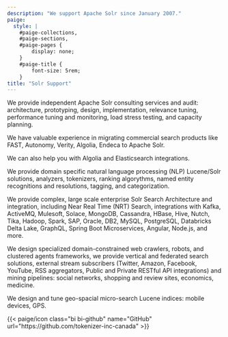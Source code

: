 ```yaml
---
description: "We support Apache Solr since January 2007."
paige:
  style: |
    #paige-collections,
    #paige-sections,
    #paige-pages {
        display: none;
    }
    #paige-title {
        font-size: 5rem;
    }
title: "Solr Support"
---
```




<div class="container-fluid">
    <div class="justify-content-center row">
        <div class="col col-auto col-lg-7 px-0">
            <p class="lead text-center">We provide independent Apache Solr consulting services and audit: architecture, prototyping, design, implementation, relevance tuning, performance tuning and monitoring, load stress testing, and capacity planning.</p>            
            <p class="lead text-center">We have valuable experience in migrating commercial search products like FAST, Autonomy, Verity, Algolia, Endeca to Apache Solr.</p>
            <p class="lead text-center">We can also help you with Algolia and Elasticsearch integrations.</p>
            <p class="lead text-center">We provide domain specific natural language processing (NLP) Lucene/Solr solutions, analyzers, tokenizers, ranking algorythms, named entity recognitions and resolutions, 
            tagging, and categorization.</p>
            <p class="lead text-center">We provide complex, large scale enterprise Solr Search Architecture and integration, including Near Real Time (NRT) Search, integrations with Kafka, ActiveMQ, Mulesoft, Solace, MongoDB, Cassandra, HBase, Hive, Nutch, Tika, Hadoop, Spark, SAP, Oracle, DB2, MySQL, PostgreSQL, Databricks Delta Lake, GraphQL, Spring Boot Microservices, Angular, Node.js, and more.</p>
<p class="lead text-center">We design specialized domain-constrained web crawlers, robots, and clustered agents frameworks, we provide vertical and federated search solutions, external stream subscribers (Twitter, Amazon, Facebook, YouTube, RSS aggregators, Public and Private RESTful API integrations) and mining pipelines: social networks, shopping and review sites, economics, medicine.</p>
<p class="lead text-center">We design and tune geo-spacial micro-search Lucene indices: mobile devices, GPS.</p>
        </div>
    </div>
</div>


<div class="column-gap-3 d-flex display-6 justify-content-center mb-3">
    {{< paige/icon class="bi bi-github" name="GitHub" url="https://github.com/tokenizer-inc-canada" >}}
</div>